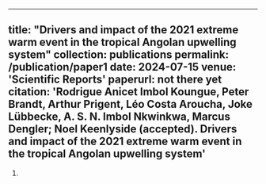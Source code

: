 
---
title: "Drivers and impact of the 2021 extreme warm event in the tropical Angolan upwelling system"
collection: publications
permalink: /publication/paper1
date: 2024-07-15
venue: 'Scientific Reports'
paperurl: not there yet
citation: 'Rodrigue Anicet Imbol Koungue, Peter Brandt, Arthur Prigent, Léo Costa Aroucha, Joke Lübbecke, A. S. N. Imbol Nkwinkwa, Marcus Dengler; Noel Keenlyside (accepted). Drivers and impact of the 2021 extreme warm event in the tropical Angolan upwelling system'
---

1.
